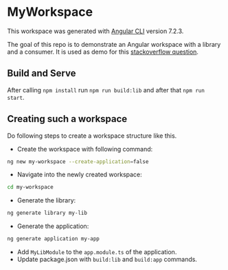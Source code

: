 # MyWorkspace

This workspace was generated with [Angular CLI](https://github.com/angular/angular-cli) version 7.2.3.

The goal of this repo is to demonstrate an Angular workspace with a library and a consumer. It is used as demo for this [stackoverflow question](https://stackoverflow.com/questions/58997143/why-cant-i-build-an-angular-app-that-references-an-internal-angular-library).

## Build and Serve
After calling `npm install` run `npm run build:lib` and after that `npm run start`.

## Creating such a workspace
Do following steps to create a workspace structure like this.
- Create the workspace with following command:
```bash
ng new my-workspace --create-application=false
```
- Navigate into the newly created workspace:
```bash
cd my-workspace
```
- Generate the library:
```bash
ng generate library my-lib
```
- Generate the application:
```bash
ng generate application my-app
```
- Add `MyLibModule` to the `app.module.ts` of the application.
- Update package.json with `build:lib` and `build:app` commands.

